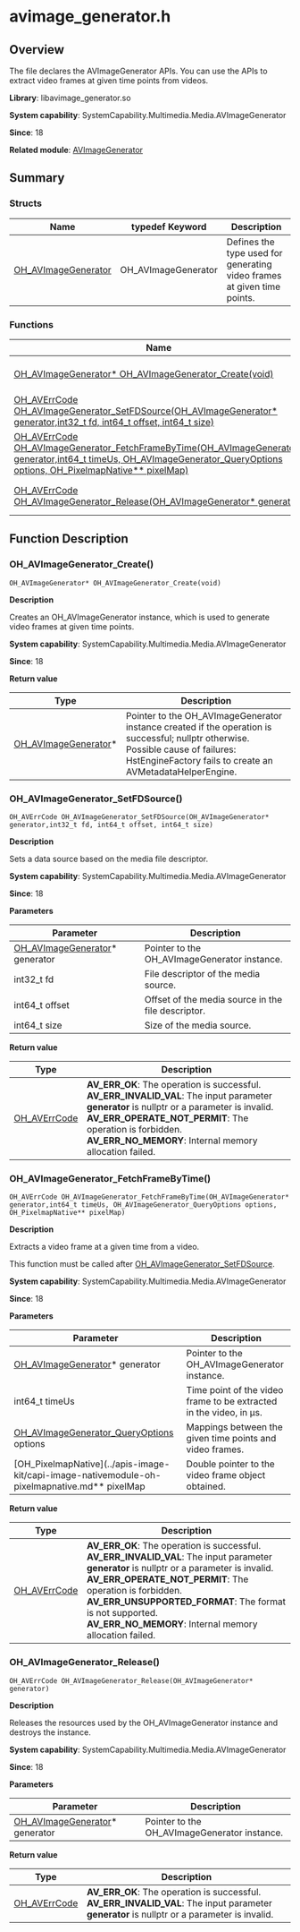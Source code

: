 # avimage_generator.h

## Overview

The file declares the AVImageGenerator APIs. You can use the APIs to extract video frames at given time points from videos.

**Library**: libavimage_generator.so

**System capability**: SystemCapability.Multimedia.Media.AVImageGenerator

**Since**: 18

**Related module**: [AVImageGenerator](capi-avimagegenerator.md)

## Summary

### Structs

| Name| typedef Keyword| Description|
| -- | -- | -- |
| [OH_AVImageGenerator](capi-avimagegenerator-oh-avimagegenerator.md) | OH_AVImageGenerator | Defines the type used for generating video frames at given time points.|

### Functions

| Name| Description|
| -- | -- |
| [OH_AVImageGenerator* OH_AVImageGenerator_Create(void)](#oh_avimagegenerator_create) | Creates an OH_AVImageGenerator instance, which is used to generate video frames at given time points.|
| [OH_AVErrCode OH_AVImageGenerator_SetFDSource(OH_AVImageGenerator* generator,int32_t fd, int64_t offset, int64_t size)](#oh_avimagegenerator_setfdsource) | Sets a data source based on the media file descriptor.|
| [OH_AVErrCode OH_AVImageGenerator_FetchFrameByTime(OH_AVImageGenerator* generator,int64_t timeUs, OH_AVImageGenerator_QueryOptions options, OH_PixelmapNative** pixelMap)](#oh_avimagegenerator_fetchframebytime) | Extracts a video frame at a given time from a video.<br>This function must be called after [OH_AVImageGenerator_SetFDSource](#oh_avimagegenerator_setfdsource).|
| [OH_AVErrCode OH_AVImageGenerator_Release(OH_AVImageGenerator* generator)](#oh_avimagegenerator_release) | Releases the resources used by the OH_AVImageGenerator instance and destroys the instance.|

## Function Description

### OH_AVImageGenerator_Create()

```
OH_AVImageGenerator* OH_AVImageGenerator_Create(void)
```

**Description**

Creates an OH_AVImageGenerator instance, which is used to generate video frames at given time points.

**System capability**: SystemCapability.Multimedia.Media.AVImageGenerator

**Since**: 18

**Return value**

| Type| Description|
| -- | -- |
| [OH_AVImageGenerator](capi-avimagegenerator-oh-avimagegenerator.md)* | Pointer to the OH_AVImageGenerator instance created if the operation is successful; nullptr otherwise.<br>         Possible cause of failures: HstEngineFactory fails to create an AVMetadataHelperEngine.|

### OH_AVImageGenerator_SetFDSource()

```
OH_AVErrCode OH_AVImageGenerator_SetFDSource(OH_AVImageGenerator* generator,int32_t fd, int64_t offset, int64_t size)
```

**Description**

Sets a data source based on the media file descriptor.

**System capability**: SystemCapability.Multimedia.Media.AVImageGenerator

**Since**: 18


**Parameters**

| Parameter| Description|
| -- | -- |
| [OH_AVImageGenerator](capi-avimagegenerator-oh-avimagegenerator.md)* generator | Pointer to the OH_AVImageGenerator instance.|
| int32_t fd | File descriptor of the media source.|
| int64_t offset | Offset of the media source in the file descriptor.|
| int64_t size | Size of the media source.|

**Return value**

| Type| Description|
| -- | -- |
| [OH_AVErrCode](../apis-avcodec-kit/_core.md#oh_averrcode-1) | **AV_ERR_OK**: The operation is successful.<br>**AV_ERR_INVALID_VAL**: The input parameter **generator** is nullptr or a parameter is invalid.<br>**AV_ERR_OPERATE_NOT_PERMIT**: The operation is forbidden.<br>**AV_ERR_NO_MEMORY**: Internal memory allocation failed.|

### OH_AVImageGenerator_FetchFrameByTime()

```
OH_AVErrCode OH_AVImageGenerator_FetchFrameByTime(OH_AVImageGenerator* generator,int64_t timeUs, OH_AVImageGenerator_QueryOptions options, OH_PixelmapNative** pixelMap)
```

**Description**

Extracts a video frame at a given time from a video.

This function must be called after [OH_AVImageGenerator_SetFDSource](#oh_avimagegenerator_setfdsource).

**System capability**: SystemCapability.Multimedia.Media.AVImageGenerator

**Since**: 18


**Parameters**

| Parameter| Description|
| -- | -- |
| [OH_AVImageGenerator](capi-avimagegenerator-oh-avimagegenerator.md)* generator | Pointer to the OH_AVImageGenerator instance.|
| int64_t timeUs | Time point of the video frame to be extracted in the video, in μs.|
| [OH_AVImageGenerator_QueryOptions](capi-avimage-generator-base-h.md#oh_avimagegenerator_queryoptions) options | Mappings between the given time points and video frames.|
| [OH_PixelmapNative](../apis-image-kit/capi-image-nativemodule-oh-pixelmapnative.md** pixelMap | Double pointer to the video frame object obtained.|

**Return value**

| Type| Description|
| -- | -- |
| [OH_AVErrCode](../apis-avcodec-kit/_core.md#oh_averrcode-1) | **AV_ERR_OK**: The operation is successful.<br>**AV_ERR_INVALID_VAL**: The input parameter **generator** is nullptr or a parameter is invalid.<br>**AV_ERR_OPERATE_NOT_PERMIT**: The operation is forbidden.<br>**AV_ERR_UNSUPPORTED_FORMAT**: The format is not supported.<br>**AV_ERR_NO_MEMORY**: Internal memory allocation failed.|

### OH_AVImageGenerator_Release()

```
OH_AVErrCode OH_AVImageGenerator_Release(OH_AVImageGenerator* generator)
```

**Description**

Releases the resources used by the OH_AVImageGenerator instance and destroys the instance.

**System capability**: SystemCapability.Multimedia.Media.AVImageGenerator

**Since**: 18


**Parameters**

| Parameter| Description|
| -- | -- |
| [OH_AVImageGenerator](capi-avimagegenerator-oh-avimagegenerator.md)* generator | Pointer to the OH_AVImageGenerator instance.|

**Return value**

| Type| Description|
| -- | -- |
| [OH_AVErrCode](../apis-avcodec-kit/_core.md#oh_averrcode-1) | **AV_ERR_OK**: The operation is successful.<br>**AV_ERR_INVALID_VAL**: The input parameter **generator** is nullptr or a parameter is invalid.|

